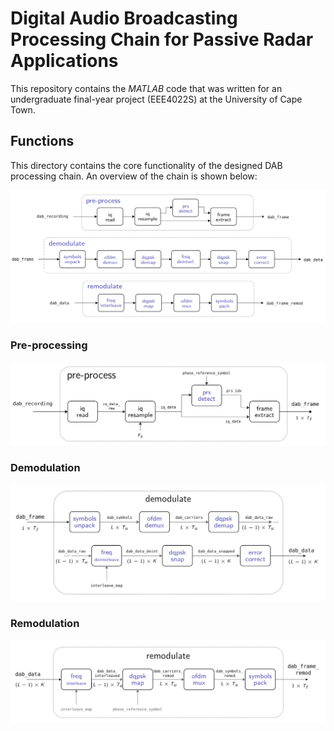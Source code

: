 # Digital Audio Broadcasting Processing Chain for Passive Radar Applications

This repository contains the *MATLAB* code that was written for an undergraduate final-year project (EEE4022S) at the University of Cape Town.



## Functions
This directory contains the core functionality of the designed DAB processing chain. An overview of the chain is shown below:

![Overview Block Diagram](docs/overview.png)

### Pre-processing
![Pre-process Block Diagram](docs/preprocess.png)

### Demodulation
![Demodulate Block Diagram](docs/demod.png)

### Remodulation
![Remodulate Block Diagram](docs/remod.png)

